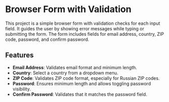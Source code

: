 # Browser Form with Validation

This project is a simple browser form with validation checks for each input field. It guides the user by showing error messages while typing or submitting the form. The form includes fields for email address, country, ZIP code, password, and confirm password.

## Features

- **Email Address**: Validates email format and minimum length.
- **Country**: Select a country from a dropdown menu.
- **ZIP Code**: Validates ZIP code format, especially for Russian ZIP codes.
- **Password**: Ensures minimum length and allows toggling password visibility.
- **Confirm Password**: Validates that it matches the password field.

